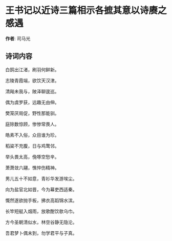 # 王书记以近诗三篇相示各摭其意以诗赓之 感遇

**作者**: 司马光

## 诗词内容

白鹄出江渚，刷羽何鲜新。

志陵青霞端，欲饮天汉津。

清飚未我与，陂泽聊逡巡。

偶为虞罗获，远趣无由伸。

樊笼厌局促，野性那能驯。

庭除数惊顾，惨惨常畏人。

皓素不入俗，众目谁为珍。

稻粱不充腹，日与鸡鹜邻。

举头畏太高，俛啄空愁辛。

萧萧敛六翮，憔悴伤精神。

男儿五十不如意，青衫华发游埃尘。

向为盐官北如晋，今为幕吏西适秦。

慨然遂欲抛手板，拂衣高蹈锦水滨。

长竿短艇入烟雨，放歌酣饮欹乌巾。

方今圣朝清似水，林空谷静无隐沦。

吾君梦卜偶未到，勿学君平与子真。

